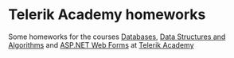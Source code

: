 # Telerik Academy homeworks
Some homeworks for the courses [Databases](http://telerikacademy.com/Courses/Courses/Details/388), [Data Structures and Algorithms](https://telerikacademy.com/Courses/Courses/Details/399) and [ASP.NET Web Forms](https://telerikacademy.com/Courses/Courses/Details/413) at [Telerik Academy](https://telerikacademy.com)

